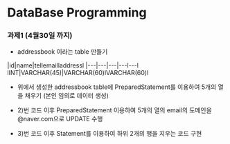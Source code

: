 # DataBase Programming


### 과제1 (4월30일 까지)

* addressbook 이라는 table 만들기

|id|name|tellemailladdressl
|---|---|---|---l---l
lINT|VARCHAR(45)|VARCHAR(60)lVARCHAR(60)l


* 위에서 생성한 addressbook table에 PreparedStatement를 이용하여 5개의 열을 채우기 (본인 임의로 데이터 생성)


* 2)번 코드 이후 PreparedStatement 이용하여 5개의 열의 email의 도메인을 @naver.com으로 UPDATE 수행


* 3)번 코드 이후 Statement를 이용하여 하위 2개의 행을 지우는 코드 구현
 